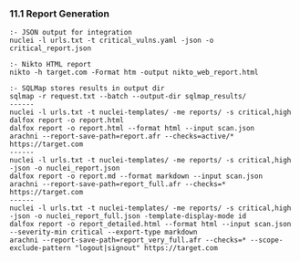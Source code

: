 ### 11.1 Report Generation
    :- JSON output for integration
    nuclei -l urls.txt -t critical_vulns.yaml -json -o critical_report.json 
    
    :- Nikto HTML report
    nikto -h target.com -Format htm -output nikto_web_report.html
    
    :- SQLMap stores results in output dir
    sqlmap -r request.txt --batch --output-dir sqlmap_results/
    ------
    nuclei -l urls.txt -t nuclei-templates/ -me reports/ -s critical,high
    dalfox report -o report.html
    dalfox report -o report.html --format html --input scan.json
    arachni --report-save-path=report.afr --checks=active/* https://target.com
    ------
    nuclei -l urls.txt -t nuclei-templates/ -me reports/ -s critical,high -json -o nuclei_report.json
    dalfox report -o report.md --format markdown --input scan.json
    arachni --report-save-path=report_full.afr --checks=* https://target.com
    ------
    nuclei -l urls.txt -t nuclei-templates/ -me reports/ -s critical,high -json -o nuclei_report_full.json -template-display-mode id
    dalfox report -o report_detailed.html --format html --input scan.json --severity-min critical --export-type markdown
    arachni --report-save-path=report_very_full.afr --checks=* --scope-exclude-pattern "logout|signout" https://target.com